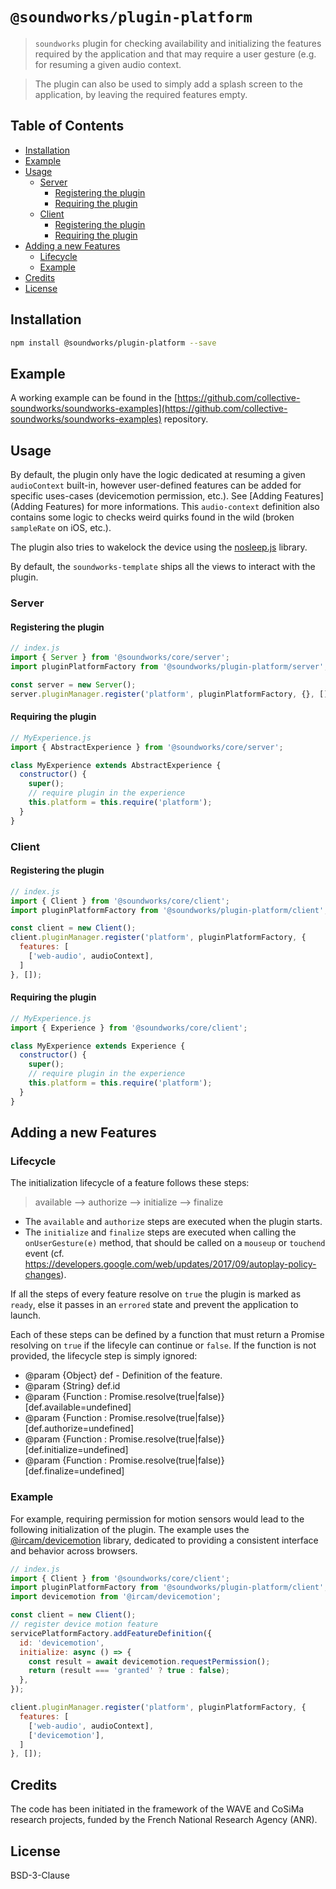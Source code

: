 # `@soundworks/plugin-platform`

> `soundworks` plugin for checking availability and initializing the features required by the application and that may require a user gesture (e.g. for resuming a given audio context.

> The plugin can also be used to simply add a splash screen to the application, by leaving the required features empty.

## Table of Contents

<!-- toc -->

- [Installation](#installation)
- [Example](#example)
- [Usage](#usage)
  * [Server](#server)
    + [Registering the plugin](#registering-the-plugin)
    + [Requiring the plugin](#requiring-the-plugin)
  * [Client](#client)
    + [Registering the plugin](#registering-the-plugin-1)
    + [Requiring the plugin](#requiring-the-plugin-1)
- [Adding a new Features](#adding-a-new-features)
  * [Lifecycle](#lifecycle)
  * [Example](#example-1)
- [Credits](#credits)
- [License](#license)

<!-- tocstop -->

## Installation

```sh
npm install @soundworks/plugin-platform --save
```

## Example

A working example can be found in the [https://github.com/collective-soundworks/soundworks-examples](https://github.com/collective-soundworks/soundworks-examples) repository.

## Usage

By default, the plugin only have the logic dedicated at resuming a given `audioContext` built-in, however user-defined features can be added for specific uses-cases (devicemotion permission, etc.). See [Adding Features](Adding Features) for more informations. This `audio-context` definition also contains some logic to checks weird quirks found in the wild (broken `sampleRate` on iOS, etc.).

The plugin also tries to wakelock the device using the [nosleep.js](https://github.com/richtr/NoSleep.js/) library.

By default, the `soundworks-template` ships all the views to interact with the plugin.

### Server

#### Registering the plugin

```js
// index.js
import { Server } from '@soundworks/core/server';
import pluginPlatformFactory from '@soundworks/plugin-platform/server';

const server = new Server();
server.pluginManager.register('platform', pluginPlatformFactory, {}, []);
```

#### Requiring the plugin

```js
// MyExperience.js
import { AbstractExperience } from '@soundworks/core/server';

class MyExperience extends AbstractExperience {
  constructor() {
    super();
    // require plugin in the experience
    this.platform = this.require('platform');
  }
}
```

### Client

#### Registering the plugin

```js
// index.js
import { Client } from '@soundworks/core/client';
import pluginPlatformFactory from '@soundworks/plugin-platform/client';

const client = new Client();
client.pluginManager.register('platform', pluginPlatformFactory, {
  features: [
    ['web-audio', audioContext],
  ]
}, []);
```

#### Requiring the plugin

```js
// MyExperience.js
import { Experience } from '@soundworks/core/client';

class MyExperience extends Experience {
  constructor() {
    super();
    // require plugin in the experience
    this.platform = this.require('platform');
  }
}
```

## Adding a new Features

### Lifecycle

The initialization lifecycle of a feature follows these steps:

> available --> authorize --> initialize --> finalize

- The `available` and `authorize` steps are executed when the plugin starts.
- The `initialize` and `finalize` steps are executed when calling the `onUserGesture(e)` method, that should be called on a `mouseup` or `touchend` event (cf. https://developers.google.com/web/updates/2017/09/autoplay-policy-changes).

If all the steps of every feature resolve on `true` the plugin is marked as `ready`, else it passes in an `errored` state and prevent the application to launch.

Each of these steps can be defined by a function that must return a Promise resolving on `true` if the lifecyle can continue or `false`. If the function is not provided, the lifecycle step is simply ignored:

 - @param {Object} def - Definition of the feature.
 - @param {String} def.id
 - @param {Function : Promise.resolve(true|false)} [def.available=undefined]
 - @param {Function : Promise.resolve(true|false)} [def.authorize=undefined]
 - @param {Function : Promise.resolve(true|false)} [def.initialize=undefined]
 - @param {Function : Promise.resolve(true|false)} [def.finalize=undefined]

### Example

For example, requiring permission for motion sensors would lead to the following initialization of the plugin. The example uses the [@ircam/devicemotion](https://github.com/ircam-jstools/devicemotion) library, dedicated to providing a consistent interface and behavior across browsers.

```js
// index.js
import { Client } from '@soundworks/core/client';
import pluginPlatformFactory from '@soundworks/plugin-platform/client';
import devicemotion from '@ircam/devicemotion';

const client = new Client();
// register device motion feature
servicePlatformFactory.addFeatureDefinition({
  id: 'devicemotion',
  initialize: async () => {
    const result = await devicemotion.requestPermission();
    return (result === 'granted' ? true : false);
  },
});

client.pluginManager.register('platform', pluginPlatformFactory, {
  features: [
    ['web-audio', audioContext],
    ['devicemotion'],
  ]
}, []);
```

## Credits

The code has been initiated in the framework of the WAVE and CoSiMa research projects, funded by the French National Research Agency (ANR).

## License

BSD-3-Clause
